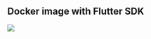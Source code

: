 ## Docker image with Flutter SDK
[![](https://images.microbadger.com/badges/image/audkar/flutter-sdk.svg)](https://microbadger.com/images/audkar/flutter-sdk "Get your own image badge on microbadger.com")
